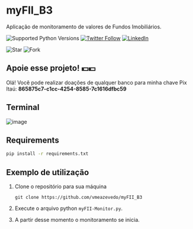 # myFII_B3
Aplicação de monitoramento de valores de Fundos Imobiliários.
   
![Supported Python Versions](https://img.shields.io/pypi/pyversions/rich/10.11.0) [![Twitter Follow](https://img.shields.io/twitter/follow/vmeazevedo.svg?style=social)](https://twitter.com/vmeazevedo) [![LinkedIn](https://img.shields.io/badge/LinkedIn-Vinícius_Azevedo%20-blue)](https://www.linkedin.com/in/vin%C3%ADcius-azevedo-45180ab2/)

![Star](https://img.shields.io/github/stars/vmeazevedo/myFII_B3?style=social)
![Fork](https://img.shields.io/github/forks/vmeazevedo/myFII_B3?label=Fork&style=social)
   
## Apoie esse projeto! 💵💵
Olá!
Você pode realizar doações de qualquer banco para minha chave Pix Itaú: **865875c7-c1cc-4254-8585-7c1616dfbc59**

## Terminal

![image](https://user-images.githubusercontent.com/40063504/212444184-4babc593-6e45-4023-9013-978d69b3acc6.png)

## Requirements

```sh
pip install -r requirements.txt
```

## Exemplo de utilização

1. Clone o repositório para sua máquina

   ``
   git clone https://github.com/vmeazevedo/myFII_B3
   ``
2. Execute o arquivo python ``myFII-Monitor.py``.

3. A partir desse momento o monitoramento se inicia.
